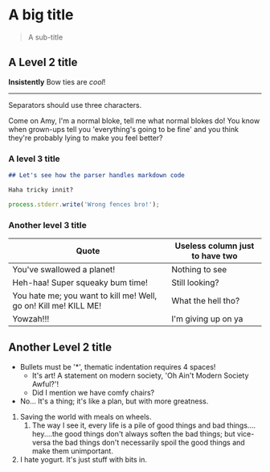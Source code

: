 # A big title

> A sub-title

<!-- TOC START min:2 max:4 -->
<!-- TOC END -->

## A Level 2 title

**Insistently** Bow ties are *cool*!

----

Separators should use three characters.

Come on Amy, I'm a normal bloke, tell me what normal blokes do! You know when grown-ups tell you 'everything's going to be fine' and you think they're probably lying to make you feel better?


### A level 3 title

```markdown
## Let's see how the parser handles markdown code

Haha tricky innit?
```

~~~js
process.stderr.write('Wrong fences bro!');
~~~

### Another level 3 title

|Quote|Useless column just to have two|
|---|---|
|You've swallowed a planet!|Nothing to see|
|Heh-haa! Super squeaky bum time!|Still looking?|
|You hate me; you want to kill me! Well, go on! Kill me! KILL ME!|What the hell tho?|
|Yowzah!!!|I'm giving up on ya|

## Another Level 2 title

- Bullets must be '*', thematic indentation requires 4 spaces!
  - It's art! A statement on modern society, 'Oh Ain't Modern Society Awful?'!
  - Did I mention we have comfy chairs?
- No… It's a thing; it's like a plan, but with more greatness.

1. Saving the world with meals on wheels.
    1. The way I see it, every life is a pile of good things and bad things.…hey.…the good things don't always soften the bad things; but vice-versa the bad things don't necessarily spoil the good things and make them unimportant.
1. I hate yogurt. It's just stuff with bits in.
